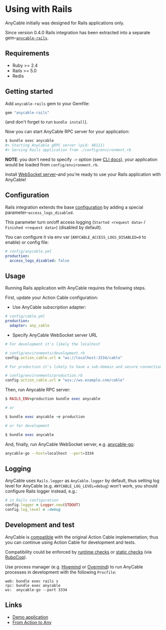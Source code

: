# Using with Rails

AnyCable initially was designed for Rails applications only.

Since version 0.4.0 Rails integration has been extracted into a separate gem–[`anycable-rails`](https://github.com/anycable/anycable-rails).

## Requirements
- Ruby >= 2.4
- Rails >= 5.0
- Redis

## Getting started

Add `anycable-rails` gem to your Gemfile:

```ruby
gem "anycable-rails"
```

(and don't forget to run `bundle install`).

Now you can start AnyCable RPC server for your application:

```sh
$ bundle exec anycable
#> Starting AnyCable gRPC server (pid: 48111)
#> Serving Rails application from ./config/environment.rb
```

**NOTE**: you don't need to specify `-r` option (see [CLI docs](./anycable_gem.md#cli)), your application would be loaded from `config/environment.rb`.

Install [WebSocket server](./websocket_servers.md)–and you're ready to use your Rails application with AnyCable!

## Configuration

Rails integration extends the base [configuration](./configuration.md) by adding a special parameter–`access_logs_disabled`.

This parameter turn on/off access logging (`Started <request data>` / `Finished <request data>`) (disabled by default).

You can configure it via env var (`ANYCABLE_ACCESS_LOGS_DISABLED=0` to enable) or config file:

```yml
# config/anycable.yml
production:
  access_logs_disabled: false
```

## Usage

Running Rails application with AnyCable requires the following steps.

First, update your Action Cable configuration:

- Use AnyCable subscription adapter:

```yml
# config/cable.yml
production:
  adapter: any_cable
```

- Specify AnyCable WebSocket server URL

```ruby
# For development it's likely the localhost

# config/environments/development.rb
config.action_cable.url = "ws://localhost:3334/cable"

# For production it's likely to have a sub-domain and secure connection

# config/environments/production.rb
config.action_cable.url = "wss://ws.example.com/cable"
```

Then, run Anycable RPC server:

```ruby
$ RAILS_ENV=production bundle exec anycable

# or

$ bundle exec anycable -e production

# or for development

$ bundle exec anycable
```

And, finally, run AnyCable WebSocket server, e.g. [anycable-go](./go_getting_started.md):

```sh
anycable-go --host=localhost --port=3334
```

## Logging

AnyCable uses `Rails.logger` as `AnyCable.logger` by default, thus setting log level for AnyCable (e.g. `ANYCABLE_LOG_LEVEL=debug`) won't work, you should configure Rails logger instead, e.g.:

```ruby
# in Rails configuration
config.logger = Logger.new(STDOUT)
config.log_level = :debug
```

## Development and test

AnyCable is [compatible](./compatibility.md) with the original Action Cable implementation; thus you can continue using Action Cable for development and tests.

Compatibility could be enforced by [runtime checks](./compatibility.md#runtime-checks) or [static checks](./compatibility.md#rubocop-cops) (via [RuboCop](https://github.com/rubocop-hq/rubocop)).

Use process manager (e.g. [Hivemind](https://github.com/DarthSim/hivemind) or [Overmind](https://github.com/DarthSim/overmind)) to run AnyCable processes in development with the following `Procfile`:

```
web: bundle exec rails s
rpc: bundle exec anycable
ws:  anycable-go --port 3334
```

## Links

- [Demo application](https://github.com/anycable/anycable_demo)
- [From Action to Any](https://medium.com/@leshchuk/from-action-to-any-1e8d863dd4cf)

